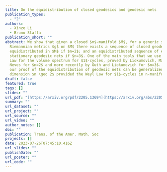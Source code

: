 ```yaml
---
title: On the equidistribution of closed geodesics and geodesic nets
publication_types:
  - "2"
authors:
  - Xinze Li
  - Bruno Staffa
publication_short: ""
abstract: We show that given a closed $n$-manifold $M$, for a generic set of
  Riemannian metrics $g$ on $M$ there exists a sequence of closed geodesics that are
  equidistributed in $M$ if $n=2$; and an equidistributed sequence of embedded
  stationary geodesic nets if $n=3$. One of the main tools that we use is the Weyl
  Law for the volume spectrum for $1$-cycles, proved by Liokumovich, Marques and
  Neves for $n=2$ and more recently by Guth and Liokumovich for $n=3$. We show that
  our proof of the equidistribution of geodesic nets can be generalized for any
  dimension $n \geq 2$ provided the Weyl Law for $1$-cycles in n-manifolds holds.
draft: false
featured: true
tags: []
slides: ""
url_pdf: "[https://arxiv.org/pdf/2205.13694](https://arxiv.org/abs/2205.13694)"
summary: ""
url_dataset: ""
url_project: ""
url_source: ""
url_video: ""
author_notes: []
doi: ""
publication: Trans. of the Amer. Math. Soc
projects: []
date: 2023-07-26T07:45:10.416Z
url_slides: ""
publishDate: ""
url_poster: ""
url_code: ""
---
```

